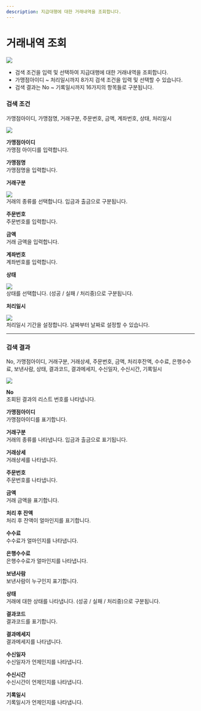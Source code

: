 ```yaml
---
description: 지급대행에 대한 거래내역을 조회합니다.
---
```


# 거래내역 조회

![](../../.gitbook/assets/가맹점\_지급대행거래내역조회.jpeg)

* 검색 조건을 입력 및 선택하여 지급대행에 대한 거래내역을 조회합니다.
* 가맹점아이디 \~ 처리일시까지 8가지 검색 조건을 입력 및 선택할 수 있습니다.
* 검색 결과는 No \~ 기록일시까지 16가지의 항목들로 구분됩니다.

### **검색 조건**

가맹점아이디, 가맹점명, 거래구분, 주문번호, 금액, 계좌번호, 상태, 처리일시

![](../../.gitbook/assets/가맹점\_승인실패조회\_검색조건.jpeg)

**가맹점아이디**\
가맹점 아이디를 입력합니다.



**가맹점명**\
가맹점명을 입력합니다.



**거래구분**

![](../../.gitbook/assets/가맹점\_지급대행거래내역조회\_거래구분.jpeg)\
거래의 종류를 선택합니다. 입금과 출금으로 구분됩니다.



**주문번호**\
주문번호를 입력합니다.



**금액**\
거래 금액을 입력합니다.



**계좌번호**\
계좌번호를 입력합니다.



**상태**

![](../../.gitbook/assets/가맹점\_지급대행거래내역조회\_상태.jpeg)\
상태를 선택합니다. (성공 / 실패 / 처리중)으로 구분됩니다.



**처리일시**

![](../../.gitbook/assets/가맹점\_지급대행거래내역조회\_처리일시.jpeg)\
처리일시 기간을 설정합니다. 날짜부터 날짜로 설정할 수 있습니다.





****

### **검색 결과**

No, 가맹점아이디, 거래구분, 거래상세, 주문번호, 금액, 처리후잔액, 수수료, 은행수수료, 보낸사람, 상태, 결과코드, 결과메세지, 수신일자, 수신시간, 기록일시

![](../../.gitbook/assets/가맹점\_지급대행거래내역조회\_검색결과.jpeg)

**No**\
조회된 결과의 리스트 번호를 나타냅니다.



**가맹점아이디**\
가맹점아이디를 표기합니다.



**거래구분**\
거래의 종류를 나타냅니다. 입금과 출금으로 표기됩니다.



**거래상세**\
거래상세를 나타냅니다.



**주문번호**\
주문번호를 나타냅니다.



**금액**\
거래 금액을 표기합니다.



**처리 후 잔액**\
처리 후 잔액이 얼마인지를 표기합니다.



**수수료**\
수수료가 얼마인지를 나타냅니다.



**은행수수료**\
은행수수료가 얼마인지를 나타냅니다.



**보낸사람**\
보낸사람이 누구인지 표기합니다.



**상태**\
거래에 대한 상태를 나타냅니다. (성공 / 실패 / 처리중)으로 구분됩니다.



**결과코드**\
결과코드를 표기합니다.



**결과메세지**\
결과메세지를 나타냅니다.



**수신일자**\
수신일자가 언제인지를 나타냅니다.



**수신시간**\
수신시간이 언제인지를 나타냅니다.



**기록일시**\
기록일시가 언제인지를 나타냅니다.

